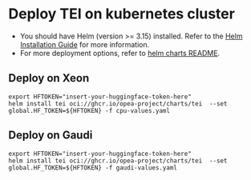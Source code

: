 # Deploy TEI on kubernetes cluster

- You should have Helm (version >= 3.15) installed. Refer to the [Helm Installation Guide](https://helm.sh/docs/intro/install/) for more information.
- For more deployment options, refer to [helm charts README](https://github.com/opea-project/GenAIInfra/tree/main/helm-charts#readme).

## Deploy on Xeon

```
export HFTOKEN="insert-your-huggingface-token-here"
helm install tei oci://ghcr.io/opea-project/charts/tei  --set global.HF_TOKEN=${HFTOKEN} -f cpu-values.yaml
```

## Deploy on Gaudi

```
export HFTOKEN="insert-your-huggingface-token-here"
helm install tei oci://ghcr.io/opea-project/charts/tei  --set global.HF_TOKEN=${HFTOKEN} -f gaudi-values.yaml
```
